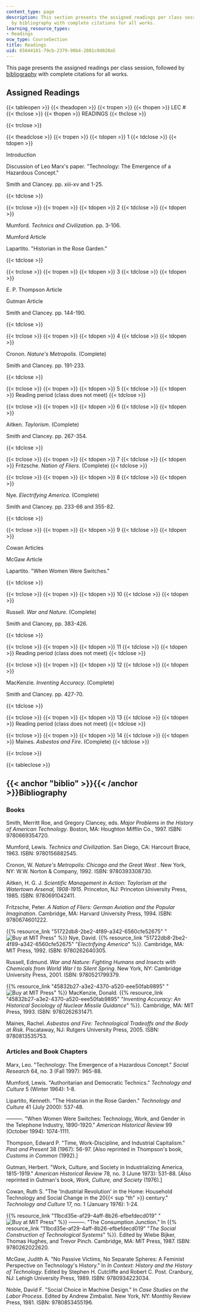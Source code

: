 ```yaml
---
content_type: page
description: This section presents the assigned readings per class session, followed
  by bibliography with complete citations for all works.
learning_resource_types:
- Readings
ocw_type: CourseSection
title: Readings
uid: 65644101-79cb-2379-90b4-2881c0d020a5
---
```


This page presents the assigned readings per class session, followed by [bibliography](#biblio) with complete citations for all works.

Assigned Readings
-----------------

{{< tableopen >}}
{{< theadopen >}}
{{< tropen >}}
{{< thopen >}}
LEC #
{{< thclose >}}
{{< thopen >}}
READINGS
{{< thclose >}}

{{< trclose >}}

{{< theadclose >}}
{{< tropen >}}
{{< tdopen >}}
1
{{< tdclose >}}
{{< tdopen >}}


Introduction

Discussion of Leo Marx's paper. "Technology: The Emergence of a Hazardous Concept."

Smith and Clancey. pp. xiii-xv and 1-25.


{{< tdclose >}}

{{< trclose >}}
{{< tropen >}}
{{< tdopen >}}
2
{{< tdclose >}}
{{< tdopen >}}


Mumford. _Technics and Civilization_. pp. 3-106.

Mumford Article

Lapartito. "Historian in the Rose Garden."


{{< tdclose >}}

{{< trclose >}}
{{< tropen >}}
{{< tdopen >}}
3
{{< tdclose >}}
{{< tdopen >}}


E. P. Thompson Article

Gutman Article

Smith and Clancey. pp. 144-190.


{{< tdclose >}}

{{< trclose >}}
{{< tropen >}}
{{< tdopen >}}
4
{{< tdclose >}}
{{< tdopen >}}


Cronon. _Nature's Metropolis._ (Complete)

Smith and Clancey. pp. 191-233.


{{< tdclose >}}

{{< trclose >}}
{{< tropen >}}
{{< tdopen >}}
5
{{< tdclose >}}
{{< tdopen >}}
Reading period (class does not meet)
{{< tdclose >}}

{{< trclose >}}
{{< tropen >}}
{{< tdopen >}}
6
{{< tdclose >}}
{{< tdopen >}}


Aitken. _Taylorism_. (Complete)

Smith and Clancey. pp. 267-354.


{{< tdclose >}}

{{< trclose >}}
{{< tropen >}}
{{< tdopen >}}
7
{{< tdclose >}}
{{< tdopen >}}
Fritzsche. _Nation of Fliers_. (Complete)
{{< tdclose >}}

{{< trclose >}}
{{< tropen >}}
{{< tdopen >}}
8
{{< tdclose >}}
{{< tdopen >}}


Nye. _Electrifying America_. (Complete)

Smith and Clancey. pp. 233-66 and 355-82.


{{< tdclose >}}

{{< trclose >}}
{{< tropen >}}
{{< tdopen >}}
9
{{< tdclose >}}
{{< tdopen >}}


Cowan Articles

McGaw Article

Lapartito. "When Women Were Switches."


{{< tdclose >}}

{{< trclose >}}
{{< tropen >}}
{{< tdopen >}}
10
{{< tdclose >}}
{{< tdopen >}}


Russell. _War and Nature_. (Complete)

Smith and Clancey, pp. 383-426.


{{< tdclose >}}

{{< trclose >}}
{{< tropen >}}
{{< tdopen >}}
11
{{< tdclose >}}
{{< tdopen >}}
Reading period (class does not meet)
{{< tdclose >}}

{{< trclose >}}
{{< tropen >}}
{{< tdopen >}}
12
{{< tdclose >}}
{{< tdopen >}}


MacKenzie. _Inventing Accuracy_. (Complete)

Smith and Clancey. pp. 427-70.


{{< tdclose >}}

{{< trclose >}}
{{< tropen >}}
{{< tdopen >}}
13
{{< tdclose >}}
{{< tdopen >}}
Reading period (class does not meet)
{{< tdclose >}}

{{< trclose >}}
{{< tropen >}}
{{< tdopen >}}
14
{{< tdclose >}}
{{< tdopen >}}
Maines. _Asbestos and Fire_. (Complete)
{{< tdclose >}}

{{< trclose >}}

{{< tableclose >}}

{{< anchor "biblio" >}}{{< /anchor >}}Bibliography
--------------------------------------------------

### Books

Smith, Merritt Roe, and Gregory Clancey, eds. _Major Problems in the History of American Technology_. Boston, MA: Houghton Mifflin Co., 1997. ISBN: 9780669354720.

Mumford, Lewis. _Technics and Civilization_. San Diego, CA: Harcourt Brace, 1963. ISBN: 9780156882545.

Cronon, W. _Nature's Metropolis: Chicago and the Great West_ . New York, NY: W.W. Norton & Company, 1992. ISBN: 9780393308730.

Aitken, H. G. J. _Scientific Management in Action: Taylorism at the Watertown Arsenal, 1908-1915_. Princeton, NJ: Princeton University Press, 1985. ISBN: 9780691042411.

Fritzsche, Peter. _A Nation of Fliers: German Aviation and the Popular Imagination_. Cambridge, MA: Harvard University Press, 1994. ISBN: 9780674601222.

{{% resource_link "51722db8-2be2-4f89-a342-6560cfe52675" "![Buy at MIT Press](/images/mp_logo.gif)" %}} Nye, David. {{% resource_link "51722db8-2be2-4f89-a342-6560cfe52675" "_Electrifying America_" %}}. Cambridge, MA: MIT Press, 1992. ISBN: 9780262640305.

Russell, Edmund. _War and Nature: Fighting Humans and Insects with Chemicals from World War I to Silent Spring_. New York, NY: Cambridge University Press, 2001. ISBN: 9780521799379.

{{% resource_link "45832b27-a3e2-4370-a520-eee50fab9895" "![Buy at MIT Press](/images/mp_logo.gif)" %}} MacKenzie, Donald. {{% resource_link "45832b27-a3e2-4370-a520-eee50fab9895" "_Inventing Accuracy: An Historical Sociology of Nuclear Missile Guidance_" %}}. Cambridge, MA: MIT Press, 1993. ISBN: 9780262631471.

Maines, Rachel. _Asbestos and Fire: Technological Tradeoffs and the Body at Risk_. Piscataway, NJ: Rutgers University Press, 2005. ISBN: 9780813535753.

### Articles and Book Chapters

Marx, Leo. "Technology: The Emergence of a Hazardous Concept." _Social Research_ 64, no. 3 (Fall 1997): 965-88.

Mumford, Lewis. "Authoritarian and Democratic Technics." _Technology and Culture_ 5 (Winter 1964): 1-8.

Lipartito, Kenneth. "The Historian in the Rose Garden." _Technology and Culture_ 41 (July 2000): 537-48.

———. "When Women Were Switches: Technology, Work, and Gender in the Telephone Industry, 1890-1920." _American Historical Review_ 99 (October 1994): 1074-1111.

Thompson, Edward P. "Time, Work-Discipline, and Industrial Capitalism." _Past and Present_ 38 (1967): 56-97. \[Also reprinted in Thompson's book, _Customs in Common_ (1992).\]

Gutman, Herbert. "Work, Culture, and Society in Industrializing America, 1815-1919." _American Historical Review_ 78, no. 3 (June 1973): 531-88. \[Also reprinted in Gutman's book, _Work, Culture, and Society_ (1976).\]

Cowan, Ruth S. "The 'Industrial Revolution' in the Home: Household Technology and Social Change in the 20{{< sup "th" >}} century." _Technology and Culture_ 17, no. 1 (January 1976): 1-24.

{{% resource_link "11bcd35e-af29-4aff-8b26-efbefdecd019" "![Buy at MIT Press](/images/mp_logo.gif)" %}} ———. "The Consumption Junction." In {{% resource_link "11bcd35e-af29-4aff-8b26-efbefdecd019" "_The Social Construction of Technological Systems_" %}}. Edited by Wiebe Bijker, Thomas Hughes, and Trevor Pinch. Cambridge, MA: MIT Press, 1987. ISBN: 9780262022620.

McGaw, Judith A. "No Passive Victims, No Separate Spheres: A Feminist Perspective on Technology's History." In _In Context: History and the History of Technology_. Edited by Stephen H. Cutcliffe and Robert C. Post. Cranbury, NJ: Lehigh University Press, 1989. ISBN: 9780934223034.

Noble, David F. "Social Choice in Machine Design." In _Case Studies on the Labor Process_. Edited by Andrew Zimbalist. New York, NY: Monthly Review Press, 1981. ISBN: 9780853455196.